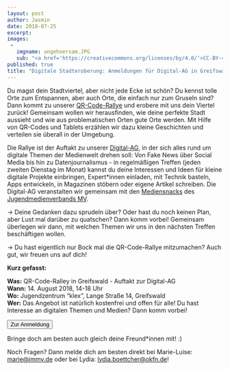 ```yaml
---
layout: post
author: Jasmin
date: 2018-07-25
excerpt:
images:
 -
   imgname: ungehoersam.JPG
   sub: "<a href='https://creativecommons.org/licenses/by/4.0/'>CC-BY-4.0</a>, OKF DE, Foto: Matthias Löwe"
published: true
title: "Digitale Stadteroberung: Anmeldungen für Digital-AG in Greifswald gestartet!"
---
```


Du magst dein Stadtviertel, aber nicht jede Ecke ist schön? Du kennst tolle Orte zum Entspannen, aber auch Orte, die einfach nur zum Gruseln sind? Dann kommt zu unserer [QR-Code-Rallye](https://demokratielabore.de/workshops/ungehoersam) und erobere mit uns dein Viertel zurück! Gemeinsam wollen wir herausfinden, wie deine perfekte Stadt aussieht und wie aus problematischen Orten gute Orte werden. Mit Hilfe von QR-Codes und Tablets erzählen wir dazu kleine Geschichten und verteilen sie überall in der Umgebung.

Die Rallye ist der Auftakt zu unserer [Digital-AG](https://demokratielabore.de/angebot/digital-ags/), in der sich alles rund um digitale Themen der Medienwelt drehen soll: Von Fake News über Social Media bis hin zu Datenjournalismus - in regelmäßigen Treffen (jeden zweiten Dienstag im Monat) kannst du deine Interessen und Ideen für kleine digitale Projekte einbringen, Expert*innen einladen, mit Technik basteln, Apps entwickeln, in Magazinen stöbern oder eigene Artikel schreiben. Die Digital-AG veranstalten wir gemeinsam mit den [Mediensnacks](https://www.jmmv.de/mediensnacks/) des [Jugendmedienverbands MV](https://www.jmmv.de).

→ Deine Gedanken dazu sprudeln über? Oder hast du noch keinen Plan, aber Lust mal darüber zu quatschen? Dann komm vorbei! Gemeinsam überlegen wir dann, mit welchen Themen wir uns in den nächsten Treffen beschäftigen wollen. 

→ Du hast eigentlich nur Bock mal die QR-Code-Rallye mitzumachen? Auch gut, wir freuen uns auf dich!

**Kurz gefasst:**

**Was:** QR-Code-Ralley in Greifswald - Auftakt zur Digital-AG <br>
**Wann:** 14. August 2018, 14-18 Uhr <br>
**Wo:** Jugendzentrum “klex”, Lange Straße 14, Greifswald <br> 
**Wer:** Das Angebot ist natürlich kostenfrei und offen für alle! Du hast Interesse an digitalen Themen und Medien? Dann komm vorbei! <br>

<a href="https://bit.ly/2JBrdUs"><button class="btn btn-start color-2">Zur Anmeldung</button></a>

Bringe doch am besten auch gleich deine Freund*innen mit! :)

Noch Fragen? Dann melde dich am besten direkt bei Marie-Luise: [marie@jmmv.de](https://mailto:marie@jmmv.de) oder bei Lydia: [lydia.boettcher@okfn.de](https://mailto:lydia.boettcher@okfn.de)! 

